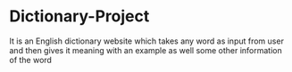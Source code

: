 # Dictionary-Project
It is an English dictionary website which takes any word as input from user and then gives it meaning with an example as well some other information of the word
